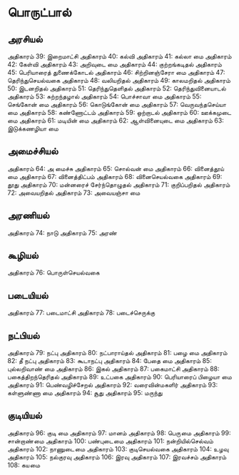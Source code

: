 # பொருட்பால் 
## அரசியல் 
அதிகாரம் 39: இறைமாட்சி 
அதிகாரம் 40: கல்வி 
அதிகாரம் 41: கல்லா மை 
அதிகாரம் 42: கேள்வி
அதிகாரம் 43: அறிவுடை மை 
அதிகாரம் 44: குற்றங்கடிதல் 
அதிகாரம் 45: பெரியாரைத் துணைக்கோடல் 
அதிகாரம் 46: சிற்றினஞ்சேரா மை 
அதிகாரம் 47: தெரிந்துசெயல்வகை 
அதிகாரம் 48: வலியறிதல் 
அதிகாரம் 49: காலமறிதல் 
அதிகாரம் 50: இடனறிதல் 
அதிகாரம் 51: தெரிந்துதெளிதல் 
அதிகாரம் 52: தெரிந்துவினையாடல் 
அதிகாரம் 53: சுற்றந்தழால் 
அதிகாரம் 54: பொச்சாவா மை 
அதிகாரம் 55: செங்கோன் மை 
அதிகாரம் 56: கொடுங்கோன் மை 
அதிகாரம் 57: வெருவந்தசெய்யா மை 
அதிகாரம் 58: கண்ணோட்டம் 
அதிகாரம் 59: ஒற்றாடல் 
அதிகாரம் 60: ஊக்கமுடை மை 
அதிகாரம் 61: மடியின் மை 
அதிகாரம் 62: ஆள்வினையுடை மை 
அதிகாரம் 63: இடுக்கணழியா மை   

## அமைச்சியல் 
அதிகாரம் 64: அ மைச்சு 
அதிகாரம் 65: சொல்வன் மை 
அதிகாரம் 66: வினைத்தூய் மை 
அதிகாரம் 67: வினைத்திட்பம் 
அதிகாரம் 68: வினைசெயல்வகை 
அதிகாரம் 69: தூது 
அதிகாரம் 70: மன்னரைச் சேர்ந்தொழுதல் 
அதிகாரம் 71: குறிப்பறிதல் 
அதிகாரம் 72: அவையறிதல் 
அதிகாரம் 73: அவையஞ்சா மை 

## அரணியல் 
அதிகாரம் 74: நாடு 
அதிகாரம் 75: அரண் 

## கூழியல் 
அதிகாரம் 76: பொருள்செயல்வகை 

## படையியல் 
அதிகாரம் 77: படைமாட்சி 
அதிகாரம் 78: படைச்செருக்கு

## நட்பியல் 

அதிகாரம் 79: நட்பு 
அதிகாரம் 80: நட்பாராய்தல் 
அதிகாரம் 81: பழை மை 
அதிகாரம் 82: தீ நட்பு 
அதிகாரம் 83: கூடாநட்பு 
அதிகாரம் 84: பேதை மை 
அதிகாரம் 85: புல்லறிவாண் மை 
அதிகாரம் 86: இகல் 
அதிகாரம் 87: பகைமாட்சி அதிகாரம் 88: பகைத்திறந்தெரிதல் 
அதிகாரம் 89: உட்பகை 
அதிகாரம் 90: பெரியாரைப் பிழையா மை 
அதிகாரம் 91: பெண்வழிச்சேறல் 
அதிகாரம் 92: வரைவின்மகளிர் 
அதிகாரம் 93: கள்ளுண்ணா மை 
அதிகாரம் 94: சூது 
அதிகாரம் 95: மருந்து 

## குடியியல் 
அதிகாரம் 96: குடி மை 
அதிகாரம் 97: மானம்
அதிகாரம் 98: பெரு மை 
அதிகாரம் 99: சான்றாண் மை 
அதிகாரம் 100: பண்புடை மை 
அதிகாரம் 101: நன்றியில்செல்வம் 
அதிகாரம் 102: நாணுடை மை 
அதிகாரம் 103: குடிசெயல்வகை 
அதிகாரம் 104: உழவு 
அதிகாரம் 105: நல்குரவு 
அதிகாரம் 106: இரவு 
அதிகாரம் 107: இரவச்சம் 
அதிகாரம் 108: கய மை 
